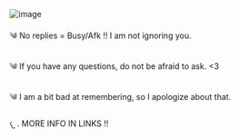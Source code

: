 ![image](https://github.com/user-attachments/assets/31a13fb3-5201-437e-8a08-27b16479d934)



༄ No replies = Busy/Afk !! I am not ignoring you. 

༄ If you have any questions, do not be afraid to ask. <3
 
༄ I am a bit bad at remembering, so I apologize about that.  
      
  𐔌   . MORE INFO IN LINKS !!
  



